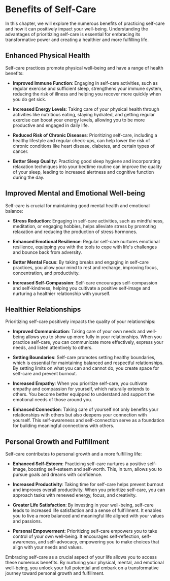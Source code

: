Benefits of Self-Care
==============================

In this chapter, we will explore the numerous benefits of practicing self-care and how it can positively impact your well-being. Understanding the advantages of prioritizing self-care is essential for embracing its transformative power and creating a healthier and more fulfilling life.

Enhanced Physical Health
------------------------

Self-care practices promote physical well-being and have a range of health benefits:

* **Improved Immune Function**: Engaging in self-care activities, such as regular exercise and sufficient sleep, strengthens your immune system, reducing the risk of illness and helping you recover more quickly when you do get sick.

* **Increased Energy Levels**: Taking care of your physical health through activities like nutritious eating, staying hydrated, and getting regular exercise can boost your energy levels, allowing you to be more productive and engaged in daily life.

* **Reduced Risk of Chronic Diseases**: Prioritizing self-care, including a healthy lifestyle and regular check-ups, can help lower the risk of chronic conditions like heart disease, diabetes, and certain types of cancer.

* **Better Sleep Quality**: Practicing good sleep hygiene and incorporating relaxation techniques into your bedtime routine can improve the quality of your sleep, leading to increased alertness and cognitive function during the day.

Improved Mental and Emotional Well-being
----------------------------------------

Self-care is crucial for maintaining good mental health and emotional balance:

* **Stress Reduction**: Engaging in self-care activities, such as mindfulness, meditation, or engaging hobbies, helps alleviate stress by promoting relaxation and reducing the production of stress hormones.

* **Enhanced Emotional Resilience**: Regular self-care nurtures emotional resilience, equipping you with the tools to cope with life's challenges and bounce back from adversity.

* **Better Mental Focus**: By taking breaks and engaging in self-care practices, you allow your mind to rest and recharge, improving focus, concentration, and productivity.

* **Increased Self-Compassion**: Self-care encourages self-compassion and self-kindness, helping you cultivate a positive self-image and nurturing a healthier relationship with yourself.

Healthier Relationships
-----------------------

Prioritizing self-care positively impacts the quality of your relationships:

* **Improved Communication**: Taking care of your own needs and well-being allows you to show up more fully in your relationships. When you practice self-care, you can communicate more effectively, express your needs, and listen attentively to others.

* **Setting Boundaries**: Self-care promotes setting healthy boundaries, which is essential for maintaining balanced and respectful relationships. By setting limits on what you can and cannot do, you create space for self-care and prevent burnout.

* **Increased Empathy**: When you prioritize self-care, you cultivate empathy and compassion for yourself, which naturally extends to others. You become better equipped to understand and support the emotional needs of those around you.

* **Enhanced Connection**: Taking care of yourself not only benefits your relationships with others but also deepens your connection with yourself. This self-awareness and self-connection serve as a foundation for building meaningful connections with others.

Personal Growth and Fulfillment
-------------------------------

Self-care contributes to personal growth and a more fulfilling life:

* **Enhanced Self-Esteem**: Practicing self-care nurtures a positive self-image, boosting self-esteem and self-worth. This, in turn, allows you to pursue goals and dreams with confidence.

* **Increased Productivity**: Taking time for self-care helps prevent burnout and improves overall productivity. When you prioritize self-care, you can approach tasks with renewed energy, focus, and creativity.

* **Greater Life Satisfaction**: By investing in your well-being, self-care leads to increased life satisfaction and a sense of fulfillment. It enables you to live a more balanced and meaningful life aligned with your values and passions.

* **Personal Empowerment**: Prioritizing self-care empowers you to take control of your own well-being. It encourages self-reflection, self-awareness, and self-advocacy, empowering you to make choices that align with your needs and values.

Embracing self-care as a crucial aspect of your life allows you to access these numerous benefits. By nurturing your physical, mental, and emotional well-being, you unlock your full potential and embark on a transformative journey toward personal growth and fulfillment.

